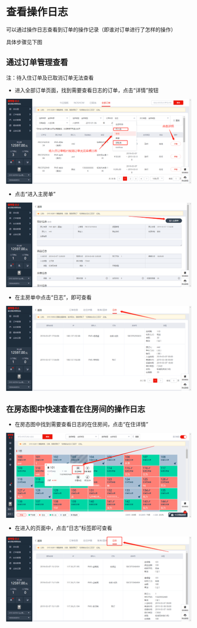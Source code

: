 # 查看操作日志

可以通过操作日志查看到订单的操作记录（即谁对订单进行了怎样的操作）

具体步骤见下图

## 通过订单管理查看

注：待入住订单及已取消订单无法查看

* 进入全部订单页面，找到需要查看日志的订单，点击“详情”按钮

![](../.gitbook/assets/image%20%28314%29.png)

* 点击“进入主房单”

![](../.gitbook/assets/image%20%28577%29.png)

* 在主房单中点击“日志”，即可查看

![](../.gitbook/assets/image%20%2836%29.png)

## 在房态图中快速查看在住房间的操作日志

* 在房态图中找到需要查看日志的在住房间，点击“在住详情”

![](../.gitbook/assets/image%20%28569%29.png)

* 在进入的页面中，点击“日志”标签即可查看

![](../.gitbook/assets/image%20%28334%29.png)

